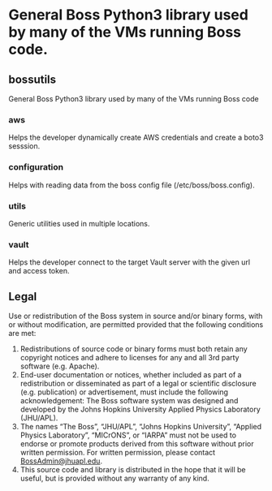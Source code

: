 General Boss Python3 library used by many of the VMs running Boss code.
=======
## bossutils
General Boss Python3 library used by many of the VMs running Boss code

### aws
Helps the developer dynamically create AWS credentials and create a boto3 sesssion.

### configuration
Helps with reading data from the boss config file (/etc/boss/boss.config).

### utils
Generic utilities used in multiple locations.

### vault
Helps the developer connect to the target Vault server with the given url and access token.

## Legal

Use or redistribution of the Boss system in source and/or binary forms, with or without modification, are permitted provided that the following conditions are met:
 
1. Redistributions of source code or binary forms must both retain any copyright notices and adhere to licenses for any and all 3rd party software (e.g. Apache).
2. End-user documentation or notices, whether included as part of a redistribution or disseminated as part of a legal or scientific disclosure (e.g. publication) or advertisement, must include the following acknowledgement:  The Boss software system was designed and developed by the Johns Hopkins University Applied Physics Laboratory (JHU/APL). 
3. The names “The Boss”, “JHU/APL”, “Johns Hopkins University”, “Applied Physics Laboratory”, “MICrONS”, or “IARPA” must not be used to endorse or promote products derived from this software without prior written permission. For written permission, please contact BossAdmin@jhuapl.edu.
4. This source code and library is distributed in the hope that it will be useful, but is provided without any warranty of any kind.


